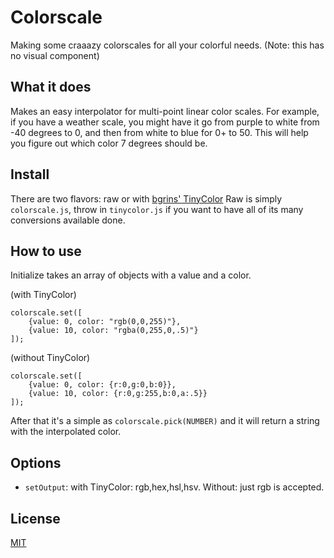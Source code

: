 # Colorscale

Making some craaazy colorscales for all your colorful needs. (Note: this has no visual component)

## What it does
Makes an easy interpolator for multi-point linear color scales.  For example, if you have a weather scale, you might have it go from 
purple to white from -40 degrees to 0, and then from white to blue for 0+ to 50.  This will help you figure out which color 7 degrees should be. 

## Install

There are two flavors: raw or with [bgrins' TinyColor](http://bgrins.github.io/TinyColor/)
Raw is simply ```colorscale.js```, throw in ```tinycolor.js``` if you want to have all of its many conversions available done.


## How to use
Initialize takes an array of objects with a value and a color.

(with TinyColor)
````
colorscale.set([
	{value: 0, color: "rgb(0,0,255)"},
	{value: 10, color: "rgba(0,255,0,.5)"}
]);
````
(without TinyColor)
````
colorscale.set([
	{value: 0, color: {r:0,g:0,b:0}},
	{value: 10, color: {r:0,g:255,b:0,a:.5}}
]);
````

After that it's a simple as ```colorscale.pick(NUMBER)``` and it will return a string with the interpolated color.

## Options

* ```setOutput```: with TinyColor: rgb,hex,hsl,hsv.  Without: just rgb is accepted.

## License

[MIT](http://parryc.mit-license.org/)
